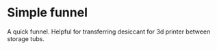# Simple funnel

A quick funnel. Helpful for transferring desiccant for 3d printer between storage tubs.